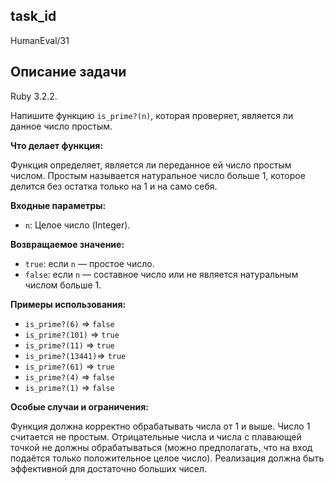 ## task_id
HumanEval/31

## Описание задачи
Ruby 3.2.2.

Напишите функцию `is_prime?(n)`, которая проверяет, является ли данное число простым.

**Что делает функция:**

Функция определяет, является ли переданное ей число простым числом. Простым называется натуральное число больше 1, которое делится без остатка только на 1 и на само себя.

**Входные параметры:**

* `n`: Целое число (Integer).

**Возвращаемое значение:**

* `true`: если `n` — простое число.
* `false`: если `n` — составное число или не является натуральным числом больше 1.

**Примеры использования:**

* `is_prime?(6)`  => `false`
* `is_prime?(101)` => `true`
* `is_prime?(11)`  => `true`
* `is_prime?(13441)`=> `true`
* `is_prime?(61)`  => `true`
* `is_prime?(4)`   => `false`
* `is_prime?(1)`   => `false`


**Особые случаи и ограничения:**

Функция должна корректно обрабатывать числа от 1 и выше.  Число 1 считается не простым.  Отрицательные числа и числа с плавающей точкой не должны обрабатываться (можно предполагать, что на вход подаётся только положительное целое число).  Реализация должна быть эффективной для достаточно больших чисел.

